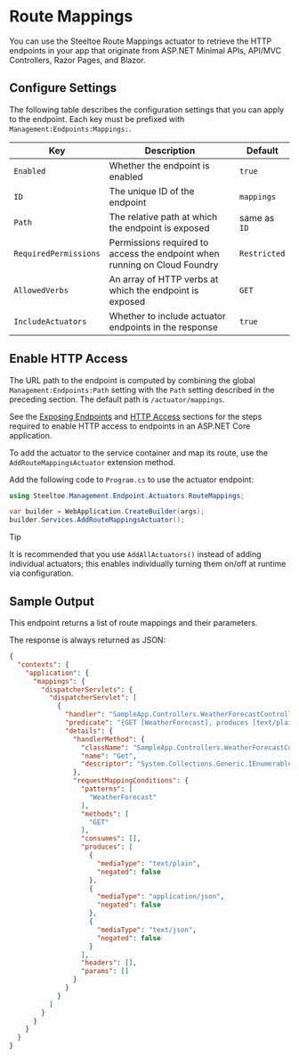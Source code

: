 # Route Mappings

You can use the Steeltoe Route Mappings actuator to retrieve the HTTP endpoints in your app that originate from ASP.NET Minimal APIs, API/MVC Controllers, Razor Pages, and Blazor.

## Configure Settings

The following table describes the configuration settings that you can apply to the endpoint.
Each key must be prefixed with `Management:Endpoints:Mappings:`.

| Key | Description | Default |
| --- | --- | --- |
| `Enabled` | Whether the endpoint is enabled | `true` |
| `ID` | The unique ID of the endpoint | `mappings` |
| `Path` | The relative path at which the endpoint is exposed | same as `ID` |
| `RequiredPermissions` | Permissions required to access the endpoint when running on Cloud Foundry | `Restricted` |
| `AllowedVerbs` | An array of HTTP verbs at which the endpoint is exposed | `GET` |
| `IncludeActuators` | Whether to include actuator endpoints in the response | `true` |

## Enable HTTP Access

The URL path to the endpoint is computed by combining the global `Management:Endpoints:Path` setting with the `Path` setting described in the preceding section.
The default path is `/actuator/mappings`.

See the [Exposing Endpoints](./using-endpoints.md#exposing-endpoints) and [HTTP Access](./using-endpoints.md#http-access) sections for the steps required to enable HTTP access to endpoints in an ASP.NET Core application.

To add the actuator to the service container and map its route, use the `AddRouteMappingsActuator` extension method.

Add the following code to `Program.cs` to use the actuator endpoint:

```csharp
using Steeltoe.Management.Endpoint.Actuators.RouteMappings;

var builder = WebApplication.CreateBuilder(args);
builder.Services.AddRouteMappingsActuator();
```

> [!TIP]
> It is recommended that you use `AddAllActuators()` instead of adding individual actuators;
> this enables individually turning them on/off at runtime via configuration.

## Sample Output

This endpoint returns a list of route mappings and their parameters.

The response is always returned as JSON:

```json
{
  "contexts": {
    "application": {
      "mappings": {
        "dispatcherServlets": {
          "dispatcherServlet": [
            {
              "handler": "SampleApp.Controllers.WeatherForecastController.Get (SampleApp)",
              "predicate": "{GET [WeatherForecast], produces [text/plain || application/json || text/json]}",
              "details": {
                "handlerMethod": {
                  "className": "SampleApp.Controllers.WeatherForecastController",
                  "name": "Get",
                  "descriptor": "System.Collections.Generic.IEnumerable`1[SampleApp.WeatherForecast] Get()"
                },
                "requestMappingConditions": {
                  "patterns": [
                    "WeatherForecast"
                  ],
                  "methods": [
                    "GET"
                  ],
                  "consumes": [],
                  "produces": [
                    {
                      "mediaType": "text/plain",
                      "negated": false
                    },
                    {
                      "mediaType": "application/json",
                      "negated": false
                    },
                    {
                      "mediaType": "text/json",
                      "negated": false
                    }
                  ],
                  "headers": [],
                  "params": []
                }
              }
            }
          ]
        }
      }
    }
  }
}
```
